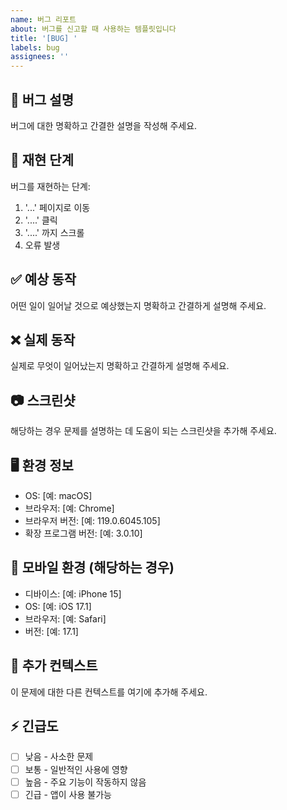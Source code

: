 ```yaml
---
name: 버그 리포트
about: 버그를 신고할 때 사용하는 템플릿입니다
title: '[BUG] '
labels: bug
assignees: ''
---
```


## 🐛 버그 설명

버그에 대한 명확하고 간결한 설명을 작성해 주세요.

## 🔄 재현 단계

버그를 재현하는 단계:

1. '...' 페이지로 이동
2. '....' 클릭
3. '....' 까지 스크롤
4. 오류 발생

## ✅ 예상 동작

어떤 일이 일어날 것으로 예상했는지 명확하고 간결하게 설명해 주세요.

## ❌ 실제 동작

실제로 무엇이 일어났는지 명확하고 간결하게 설명해 주세요.

## 📷 스크린샷

해당하는 경우 문제를 설명하는 데 도움이 되는 스크린샷을 추가해 주세요.

## 🖥️ 환경 정보

- OS: [예: macOS]
- 브라우저: [예: Chrome]
- 브라우저 버전: [예: 119.0.6045.105]
- 확장 프로그램 버전: [예: 3.0.10]

## 📱 모바일 환경 (해당하는 경우)

- 디바이스: [예: iPhone 15]
- OS: [예: iOS 17.1]
- 브라우저: [예: Safari]
- 버전: [예: 17.1]

## 📝 추가 컨텍스트

이 문제에 대한 다른 컨텍스트를 여기에 추가해 주세요.

## ⚡ 긴급도

- [ ] 낮음 - 사소한 문제
- [ ] 보통 - 일반적인 사용에 영향
- [ ] 높음 - 주요 기능이 작동하지 않음
- [ ] 긴급 - 앱이 사용 불가능
